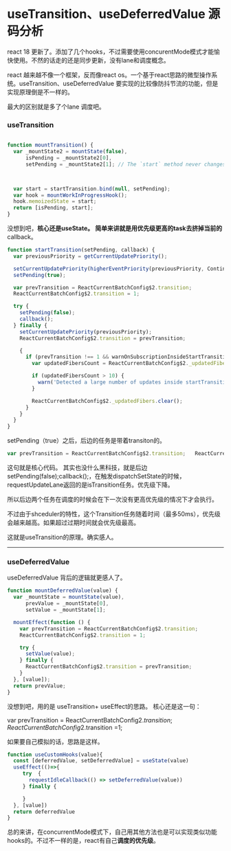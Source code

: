 # useTransition、useDeferredValue 源码分析
react 18 更新了。添加了几个hooks，不过需要使用concurentMode模式才能愉快使用。不然的话走的还是同步更新，没有lane和调度概念。

react 越来越不像一个框架，反而像react os。一个基于react思路的微型操作系统。useTransition、useDeferredValue 要实现的比较像防抖节流的功能，但是实现原理倒是不一样的。

最大的区别就是多了个lane 调度吧。

### useTransition

```typescript

function mountTransition() {
  var _mountState2 = mountState(false),
      isPending = _mountState2[0],
      setPending = _mountState2[1]; // The `start` method never changes.



  var start = startTransition.bind(null, setPending);
  var hook = mountWorkInProgressHook();
  hook.memoizedState = start;
  return [isPending, start];
}

```
没想到吧，**核心还是useState。**
**简单来讲就是用优先级更高的task去挤掉当前的**callback。

```typescript
function startTransition(setPending, callback) {
  var previousPriority = getCurrentUpdatePriority();

  setCurrentUpdatePriority(higherEventPriority(previousPriority, ContinuousEventPriority));
  setPending(true);

  var prevTransition = ReactCurrentBatchConfig$2.transition;
  ReactCurrentBatchConfig$2.transition = 1;

  try {
    setPending(false);
    callback();
  } finally {
    setCurrentUpdatePriority(previousPriority);
    ReactCurrentBatchConfig$2.transition = prevTransition;

    {
      if (prevTransition !== 1 && warnOnSubscriptionInsideStartTransition && ReactCurrentBatchConfig$2._updatedFibers) {
        var updatedFibersCount = ReactCurrentBatchConfig$2._updatedFibers.size;

        if (updatedFibersCount > 10) {
          warn('Detected a large number of updates inside startTransition. ' + 'If this is due to a subscription please re-write it to use React provided hooks. ' + 'Otherwise concurrent mode guarantees are off the table.');
        }

        ReactCurrentBatchConfig$2._updatedFibers.clear();
      }
    }
  }
}
```
setPending（true）之后，后边的任务是带着transiton的。
```typescript
var prevTransition = ReactCurrentBatchConfig$2.transition;   ReactCurrentBatchConfig$2.transition =1;
```
这句就是核心代码。
其实也没什么黑科技，就是后边setPending(false);callback();，在触发dispatchSetState的时候，requestUpdateLane返回的是isTransition任务。优先级下降。

所以后边两个任务在调度的时候会在下一次没有更高优先级的情况下才会执行。

不过由于shceduler的特性，这个Transition任务随着时间（最多50ms），优先级会越来越高。如果超过过期时间就会优先级最高。

这就是useTransition的原理。确实感人。


---


### useDeferredValue 

useDeferredValue 背后的逻辑就更感人了。

```typescript
function mountDeferredValue(value) {
  var _mountState = mountState(value),
      prevValue = _mountState[0],
      setValue = _mountState[1];

  mountEffect(function () {
    var prevTransition = ReactCurrentBatchConfig$2.transition;
    ReactCurrentBatchConfig$2.transition = 1;

    try {
      setValue(value);
    } finally {
      ReactCurrentBatchConfig$2.transition = prevTransition;
    }
  }, [value]);
  return prevValue;
}
```
没想到吧，用的是 useTransition+ useEffect的思路。
核心还是这一句：

var prevTransition = ReactCurrentBatchConfig$2.transition;     ReactCurrentBatchConfig$2.transition =1;

如果要自己模拟的话，思路是这样。

```typescript
function useCustomHooks(value){
  const [deferredValue, setDeferredValue] = useState(value)
  useEffect(()=>{
     try  {
       requestIdleCallback(() => setDeferredValue(value))
     } finally {

     }
  }, [value])
  return deferredValue
}
```
总的来讲，在concurrentMode模式下，自己用其他方法也是可以实现类似功能hooks的。不过不一样的是，react有自己**调度的优先级**。
